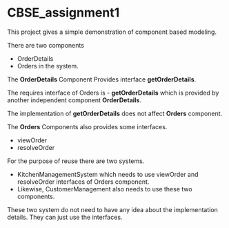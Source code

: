 # CBSE_assignment1
This project gives a simple demonstration of component based modeling.


There are two components 
* OrderDetails 
* Orders 
in the system. 

The **OrderDetails** Component Provides interface **getOrderDetails**.

The requires interface of Orders is - 
**getOrderDetails**
which is provided by another independent component **OrderDetails**.

The implementation of **getOrderDetails** does not affect **Orders** component.

The **Orders** Components also provides some interfaces.
* viewOrder
* resolveOrder

For the purpose of reuse there are two systems. 
* KitchenManagementSystem which needs to use viewOrder and resolveOrder interfaces of Orders component.
* Likewise, CustomerManagement also needs to use these two components. 

These two system do not need to have any idea about the implementation details. They can just use the interfaces.
